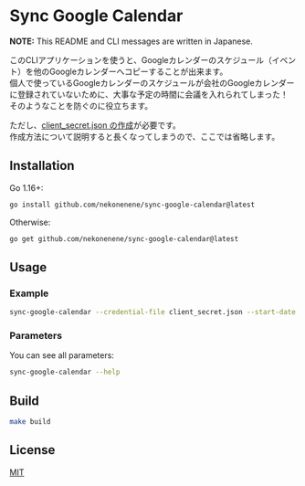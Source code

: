# Sync Google Calendar


**NOTE:** This README and CLI messages are written in Japanese.

このCLIアプリケーションを使うと、Googleカレンダーのスケジュール（イベント）を他のGoogleカレンダーへコピーすることが出来ます。  
個人で使っているGoogleカレンダーのスケジュールが会社のGoogleカレンダーに登録されていないために、大事な予定の時間に会議を入れられてしまった！  
そのようなことを防ぐのに役立ちます。

ただし、[client_secret.json の作成](https://developers.google.com/workspace/guides/create-credentials)が必要です。  
作成方法について説明すると長くなってしまうので、ここでは省略します。


## Installation

Go 1.16+:

```sh
go install github.com/nekonenene/sync-google-calendar@latest
```

Otherwise:

```sh
go get github.com/nekonenene/sync-google-calendar@latest
```


## Usage

### Example

```sh
sync-google-calendar --credential-file client_secret.json --start-date 2021/01/01 --end-date 2021/01/14 --title-prefix "[Private] "
```

### Parameters

You can see all parameters:

```sh
sync-google-calendar --help
```


## Build

```sh
make build
```


## License

[MIT](https://choosealicense.com/licenses/mit/)
